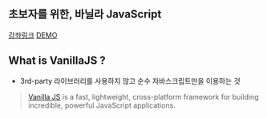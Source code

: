 ## 초보자를 위한, 바닐라 JavaScript
[강좌링크](https://academy.nomadcoders.co/p/javascript-basics-for-absolute-beginners-kr)
[DEMO](https://serranoarevalo.github.io/momonton/)

## What is VanillaJS ?
- 3rd-party 라이브러리를 사용하지 않고 순수 자바스크립트만을 이용하는 것
> [Vanilla JS](http://vanilla-js.com/) is a fast, lightweight, cross-platform framework
> for building incredible, powerful JavaScript applications.

